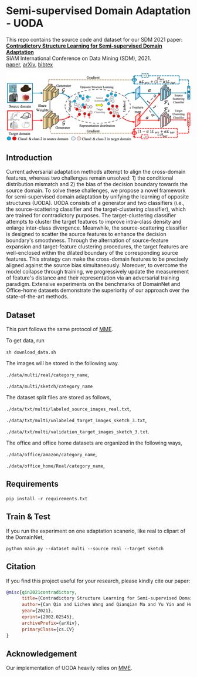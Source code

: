 
# Semi-supervised Domain Adaptation - UODA

This repo contains the source code and dataset for our SDM 2021 paper:
[**Contradictory Structure Learning for Semi-supervised Domain Adaptation**](https://arxiv.org/pdf/2002.02545.pdf)
<br>
SIAM International Conference on Data Mining (SDM), 2021.
<br>
[paper](),
[arXiv](https://arxiv.org/pdf/2002.02545.pdf),
[bibtex]()

![UODA](/Figs/UODA.png)

## Introduction
Current adversarial adaptation methods attempt to align the cross-domain features, whereas two challenges remain unsolved: 1) the conditional distribution mismatch and 2) the bias of the decision boundary towards the source domain. To solve these challenges, we propose a novel framework for semi-supervised domain adaptation by unifying the learning of opposite structures (UODA). UODA consists of a generator and two classifiers (i.e., the source-scattering classifier and the target-clustering classifier), which are trained for contradictory purposes. The target-clustering classifier attempts to cluster the target features to improve intra-class density and enlarge inter-class divergence. Meanwhile, the source-scattering classifier is designed to scatter the source features to enhance the decision boundary's smoothness. Through the alternation of source-feature expansion and target-feature clustering procedures, the target features are well-enclosed within the dilated boundary of the corresponding source features. This strategy can make the cross-domain features to be precisely aligned against the source bias simultaneously. Moreover, to overcome the model collapse through training, we progressively update the measurement of feature's distance and their representation via an adversarial training paradigm. Extensive experiments on the benchmarks of DomainNet and Office-home datasets demonstrate the superiority of our approach over the state-of-the-art methods.


## Dataset
This part follows the same protocol of [MME](https://github.com/VisionLearningGroup/SSDA_MME).

To get data, run

`sh download_data.sh`

The images will be stored in the following way.

`./data/multi/real/category_name`,

`./data/multi/sketch/category_name`

The dataset split files are stored as follows,

`./data/txt/multi/labeled_source_images_real.txt`,

`./data/txt/multi/unlabeled_target_images_sketch_3.txt`,

`./data/txt/multi/validation_target_images_sketch_3.txt`.

The office and office home datasets are organized in the following ways,

 `./data/office/amazon/category_name`,
 
 `./data/office_home/Real/category_name`,


## Requirements
`pip install -r requirements.txt`

## Train & Test
If you run the experiment on one adaptation scanerio, like real to clipart of the DomainNet,
```
python main.py --dataset multi --source real --target sketch
```

## Citation
If you find this project useful for your research, please kindly cite our paper:

```bibtex
@misc{qin2021contradictory,
      title={Contradictory Structure Learning for Semi-supervised Domain Adaptation}, 
      author={Can Qin and Lichen Wang and Qianqian Ma and Yu Yin and Huan Wang and Yun Fu},
      year={2021},
      eprint={2002.02545},
      archivePrefix={arXiv},
      primaryClass={cs.CV}
}
```

## Acknowledgement
Our implementation of UODA heavily relies on [MME](https://github.com/VisionLearningGroup/SSDA_MME).






